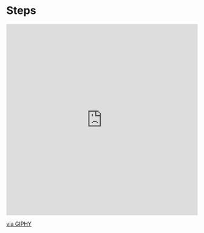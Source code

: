 # Steps

<div style="width:100%;height:0;padding-bottom:100%;position:relative;"><iframe src="https://giphy.com/embed/tHIRLHtNwxpjIFqPdV" width="100%" height="100%" style="position:absolute" frameBorder="0" class="giphy-embed" allowFullScreen></iframe></div><p><a href="https://giphy.com/gifs/justin-raccoon-pedro-tHIRLHtNwxpjIFqPdV">via GIPHY</a></p>
